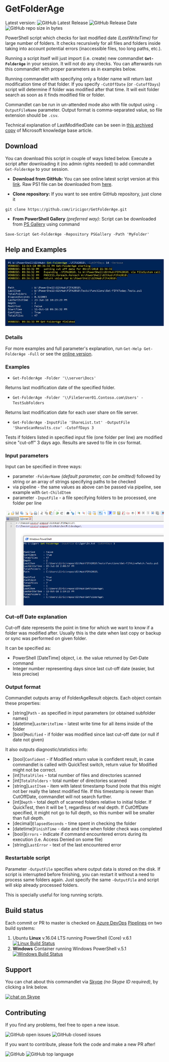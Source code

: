 # GetFolderAge

Latest version:
![GitHub Latest Release](https://img.shields.io/github/release/iricigor/GetFolderAge.svg)
![GitHub Release Date](https://img.shields.io/github/release-date/iricigor/GetFolderAge.svg)
![GitHub repo size in bytes](https://img.shields.io/github/repo-size/iricigor/GetFolderAge.svg)

PowerShell script which checks for last modified date _(LastWriteTime)_ for large number of folders.
It checks recursively for all files and folders inside taking into account potential errors (inaccessible files, too long paths, etc.).

Running a script itself will just import (i.e. create) new commandlet **`Get-FolderAge`** in your session.
It will not do any checks.
You can afterwards run this commandlet with proper parameters as in examples below.

Running commandlet with specifying only a folder name will return last modification time of that folder.
If you specify `-CutOffDate` (or `-CutoffDays`) script will determine if folder was modified after that time. It will exit folder search as soon as it finds modified file or folder.

Commandlet can be run in un-attended mode also with file output using `-OutputFileName` parameter. Output format is comma-separated value, so file extension should be `.csv`.

Technical explanation of LastModifiedDate can be seen in [this archived copy](https://web.archive.org/web/20110604022236/http://support.microsoft.com/kb/299648) of Microsoft knowledge base article.

## Download

You can download this script in couple of ways listed below. Execute a script after downloading it (no admin rights needed) to add commandlet `Get-FolderAge` to your session.

- **Download from GitHub:**
You can see online latest script version at this [link](https://github.com/iricigor/GetFolderAge/blob/master/Get-FolderAge.ps1).
Raw PS1 file can be downloaded from [here](https://raw.githubusercontent.com/iricigor/GetFolderAge/master/Get-FolderAge.ps1).

- **Clone repository:**
If you want to see entire GitHub repository, just clone it

`git clone https://github.com/iricigor/GetFolderAge.git`

- **From PowerShell Gallery** _(preferred way)_:
Script can be downloaded from [PS Gallery](https://www.powershellgallery.com/packages/Get-FolderAge) using command 

`Save-Script Get-FolderAge -Repository PSGallery -Path 'MyFolder'`

## Help and Examples

![Screenshot 1](img/Screenshot_1.jpg)

### Details

For more examples and full parameter's explanation, run `Get-Help Get-FolderAge -Full` or see the [online version](Get-FolderAge.md).

### Examples

* `Get-FolderAge -Folder '\\server\Docs'`

Returns last modification date of the specified folder.

* `Get-FolderAge -Folder '\\FileServer01.Contoso.com\Users' -TestSubFolders`

Returns last modification date for each user share on file server.

* `Get-FolderAge -InputFile 'ShareList.txt' -OutputFile 'ShareScanResults.csv' -CutoffDays 3`

Tests if folders listed in specified input file (one folder per line) are modified since "cut-off" 3 days ago. Results are saved to file in csv format.

### Input parameters

Input can be specified in three ways:

* parameter `-FolderName` _(default parameter, can be omitted)_ followed by string or an array of strings specifying paths to be checked
* via pipeline - the same values as above can be passed via pipeline, see example with `Get-ChildItem`
* parameter `-InputFile` - a file specifying folders to be processed, one folder per line

![Screenshot 2](img/Screenshot_2.png)

### Cut-off Date explanation

Cut-off date represents the point in time for which we want to know if a folder was modified after.
Usually this is the date when last copy or backup or sync was performed on given folder.

It can be specified as:

* PowerShell [DateTime] object, i.e. the value returned by Get-Date command
* Integer number representing days since last cut-off date (easier, but less precise)

### Output format

Commandlet outputs array of FolderAgeResult objects. Each object contain these properties:

* [string]`Path` - as specified in input parameters (or obtained subfolder names)
* [datetime]`LastWriteTime` - latest write time for all items inside of the folder
* [bool]`Modified` - if folder was modified since last cut-off date (or null if date not given)

It also outputs diagnostic/statistics info:

* [bool]`Confident` - if Modified return value is confident result, in case commandlet is called with QuickTest switch, return value for Modified might not be correct.
* [int]`TotalFiles` - total number of files and directories scanned
* [int]`TotalFolders` - total number of directories scanned
* [string]`LastItem` - item with latest timestamp found (note that this might not ber really the latest modified file. If this timestamp is newer than CutOffDate, commandlet will not search further.
* [int]`Depth` - total depth of scanned folders relative to initial folder. If QuickTest, then it will be 1, regardless of real depth. If CutOffDate specified, it might not go to full depth, so this number will be smaller than full depth.
* [decimal]`ElapsedSeconds` - time spent in checking the folder
* [datetime]`FinishTime` - date and time when folder check was completed
* [bool]`Errors` - indicate if command encountered errors during its execution (i.e. Access Denied on some file)
* [string]`LastError` - text of the last encountered error

### Restartable script

Parameter `-OutputFile` specifies where output data is stored on the disk.
If script is interrupted before finishing, you can restart it without a need to process same folders again.
Just specify the same `-OutputFile` and script will skip already processed folders.

This is specially useful for long running scripts.

## Build status

Each commit or PR to master is checked on [Azure DevOps](https://azure.microsoft.com/en-us/services/devops/) [Pipelines](https://azure.microsoft.com/en-us/services/devops/pipelines/) on two build systems:

1. Ubuntu **Linux** v.16.04 LTS running PowerShell (Core) v.6.1 [![Linux Build Status](https://dev.azure.com/iiric/GetFolderAge/_apis/build/status/GetFolderAge-Linux-CI)](https://dev.azure.com/iiric/GetFolderAge/_build/latest?definitionId=7)
2. **Windows** Container running Windows PowerShell v.5.1 [![Windows Build Status](https://dev.azure.com/iiric/GetFolderAge/_apis/build/status/GetFolderAge-Win-CI)](https://dev.azure.com/iiric/GetFolderAge/_build/latest?definitionId=6)

## Support

You can chat about this commandlet via [Skype](https://www.skype.com) _(no Skype ID required)_, by clicking a link below.

[![chat on Skype](https://img.shields.io/badge/chat-on%20Skype-blue.svg?style=flat)](https://join.skype.com/hQMRyp7kwjd2)

## Contributing

If you find any problems, feel free to open a new issue.

![GitHub open issues](https://img.shields.io/github/issues/iricigor/GetFolderAge.svg?style=flat)
![GitHub closed issues](https://img.shields.io/github/issues-closed/iricigor/GetFolderAge.svg?style=flat)

If you want to contribute, please fork the code and make a new PR after!

![GitHub](https://img.shields.io/github/license/iricigor/GetFolderAge.svg?style=flat)
![GitHub top language](https://img.shields.io/github/languages/top/iricigor/GetFolderAge.svg?style=flat)
